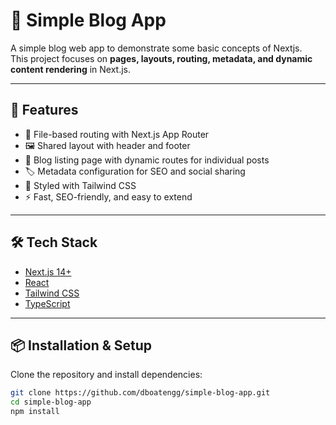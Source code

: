 # 📝 Simple Blog App

A simple blog web app to demonstrate some basic concepts of Nextjs.  
This project focuses on **pages, layouts, routing, metadata, and dynamic content rendering** in Next.js.

---

## 🚀 Features
- 📂 File-based routing with Next.js App Router
- 🖼️ Shared layout with header and footer
- 📰 Blog listing page with dynamic routes for individual posts
- 🏷️ Metadata configuration for SEO and social sharing
- 🎨 Styled with Tailwind CSS
- ⚡ Fast, SEO-friendly, and easy to extend

---

## 🛠️ Tech Stack
- [Next.js 14+](https://nextjs.org/) 
- [React](https://react.dev/)
- [Tailwind CSS](https://tailwindcss.com/)
- [TypeScript](https://www.typescriptlang.org/)

---

## 📦 Installation & Setup

Clone the repository and install dependencies:

```bash
git clone https://github.com/dboatengg/simple-blog-app.git
cd simple-blog-app
npm install
